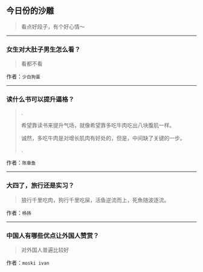 ## 今日份的沙雕

> 看点好段子，有个好心情～


 
---

### 女生对大肚子男生怎么看？

> 看都不看


作者：`少白狗蛋`

---

### 读什么书可以提升逼格？

> .
> 
> 希望靠读书来提升气场，就像希望靠多吃牛肉吃出八块腹肌一样。
> 
> 诚然，多吃牛肉是对增长肌肉有好处的，但是，中间缺了关键的一步。
> 
> .


作者：`陈章鱼`

---

### 大四了，旅行还是实习？

> 狼行千里吃肉，狗行千里吃屎，活鱼逆流而上，死魚随波逐流。


作者：`杨扬`

---

### 中国人有哪些优点让外国人赞赏？

> 对外国人普遍比较好


作者：`moski ivan`